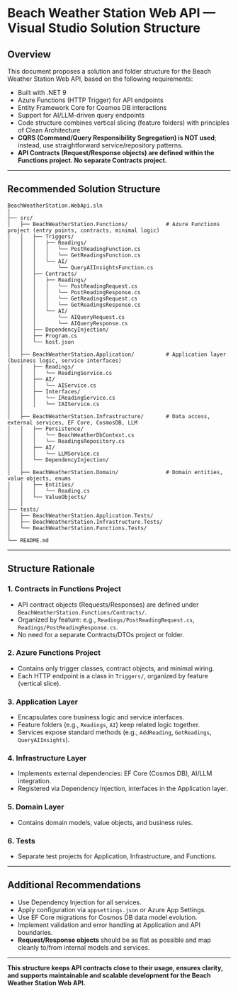 # Beach Weather Station Web API — Visual Studio Solution Structure

## Overview

This document proposes a solution and folder structure for the Beach Weather Station Web API, based on the following requirements:

- Built with .NET 9
- Azure Functions (HTTP Trigger) for API endpoints
- Entity Framework Core for Cosmos DB interactions
- Support for AI/LLM-driven query endpoints
- Code structure combines vertical slicing (feature folders) with principles of Clean Architecture
- **CQRS (Command/Query Responsibility Segregation) is NOT used**; instead, use straightforward service/repository patterns.
- **API Contracts (Request/Response objects) are defined within the Functions project. No separate Contracts project.**

---

## Recommended Solution Structure

```
BeachWeatherStation.WebApi.sln
│
├── src/
│   ├── BeachWeatherStation.Functions/            # Azure Functions project (entry points, contracts, minimal logic)
│   │   ├── Triggers/
│   │   │   ├── Readings/
│   │   │   │   └── PostReadingFunction.cs
│   │   │   │   └── GetReadingsFunction.cs
│   │   │   └── AI/
│   │   │       └── QueryAIInsightsFunction.cs
│   │   ├── Contracts/
│   │   │   ├── Readings/
│   │   │   │   └── PostReadingRequest.cs
│   │   │   │   └── PostReadingResponse.cs
│   │   │   │   └── GetReadingsRequest.cs
│   │   │   │   └── GetReadingsResponse.cs
│   │   │   └── AI/
│   │   │       └── AIQueryRequest.cs
│   │   │       └── AIQueryResponse.cs
│   │   ├── DependencyInjection/
│   │   ├── Program.cs
│   │   └── host.json
│   │
│   ├── BeachWeatherStation.Application/          # Application layer (business logic, service interfaces)
│   │   ├── Readings/
│   │   │   └── ReadingService.cs
│   │   ├── AI/
│   │   │   └── AIService.cs
│   │   ├── Interfaces/
│   │   │   └── IReadingService.cs
│   │   │   └── IAIService.cs
│   │
│   ├── BeachWeatherStation.Infrastructure/       # Data access, external services, EF Core, CosmosDB, LLM
│   │   ├── Persistence/
│   │   │   └── BeachWeatherDbContext.cs
│   │   │   └── ReadingsRepository.cs
│   │   ├── AI/
│   │   │   └── LLMService.cs
│   │   └── DependencyInjection/
│   │
│   ├── BeachWeatherStation.Domain/               # Domain entities, value objects, enums
│   │   ├── Entities/
│   │   │   └── Reading.cs
│   │   └── ValueObjects/
│   │
├── tests/
│   ├── BeachWeatherStation.Application.Tests/
│   ├── BeachWeatherStation.Infrastructure.Tests/
│   └── BeachWeatherStation.Functions.Tests/
│
└── README.md
```

---

## Structure Rationale

### 1. **Contracts in Functions Project**
- API contract objects (Requests/Responses) are defined under `BeachWeatherStation.Functions/Contracts/`.
- Organized by feature: e.g., `Readings/PostReadingRequest.cs`, `Readings/PostReadingResponse.cs`.
- No need for a separate Contracts/DTOs project or folder.

### 2. **Azure Functions Project**
- Contains only trigger classes, contract objects, and minimal wiring.
- Each HTTP endpoint is a class in `Triggers/`, organized by feature (vertical slice).

### 3. **Application Layer**
- Encapsulates core business logic and service interfaces.
- Feature folders (e.g., `Readings`, `AI`) keep related logic together.
- Services expose standard methods (e.g., `AddReading`, `GetReadings`, `QueryAIInsights`).

### 4. **Infrastructure Layer**
- Implements external dependencies: EF Core (Cosmos DB), AI/LLM integration.
- Registered via Dependency Injection, interfaces in the Application layer.

### 5. **Domain Layer**
- Contains domain models, value objects, and business rules.

### 6. **Tests**
- Separate test projects for Application, Infrastructure, and Functions.

---

## Additional Recommendations

- Use Dependency Injection for all services.
- Apply configuration via `appsettings.json` or Azure App Settings.
- Use EF Core migrations for Cosmos DB data model evolution.
- Implement validation and error handling at Application and API boundaries.
- **Request/Response objects** should be as flat as possible and map cleanly to/from internal models and services.

---

**This structure keeps API contracts close to their usage, ensures clarity, and supports maintainable and scalable development for the Beach Weather Station Web API.**